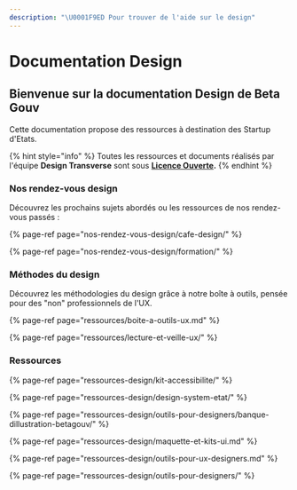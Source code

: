 ```yaml
---
description: "\U0001F9ED Pour trouver de l'aide sur le design"
---
```


# Documentation Design

## Bienvenue sur la documentation Design de Beta Gouv

Cette documentation propose des ressources à destination des Startup d'Etats.

{% hint style="info" %}
Toutes les ressources et documents réalisés par l'équipe **Design Transverse** sont sous [**Licence Ouverte**](https://www.etalab.gouv.fr/licence-ouverte-open-licence)**.**
{% endhint %}

### Nos rendez-vous design

Découvrez les prochains sujets abordés ou les ressources de nos rendez-vous passés : 

{% page-ref page="nos-rendez-vous-design/cafe-design/" %}

{% page-ref page="nos-rendez-vous-design/formation/" %}

### Méthodes du design

Découvrez les méthodologies du design grâce à notre boîte à outils, pensée pour des "non" professionnels de l'UX.

{% page-ref page="ressources/boite-a-outils-ux.md" %}

{% page-ref page="ressources/lecture-et-veille-ux/" %}

### Ressources

{% page-ref page="ressources-design/kit-accessibilite/" %}

{% page-ref page="ressources-design/design-system-etat/" %}

{% page-ref page="ressources-design/outils-pour-designers/banque-dillustration-betagouv/" %}

{% page-ref page="ressources-design/maquette-et-kits-ui.md" %}

{% page-ref page="ressources-design/outils-pour-ux-designers.md" %}

{% page-ref page="ressources-design/outils-pour-designers/" %}


